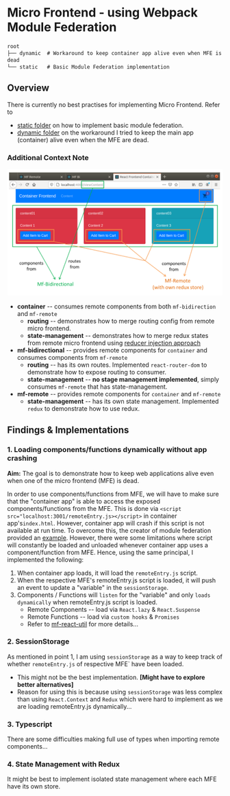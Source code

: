 # Micro Frontend - using Webpack Module Federation

```
root
├── dynamic  # Workaround to keep container app alive even when MFE is dead
└── static   # Basic Module Federation implementation
```

## Overview

There is currently no best practises for implementing Micro Frontend. Refer to
- [static folder](static) on how to implement basic module federation.
- [dynamic folder](dynamic) on the workaround I tried to keep the main app (container) alive even when the MFE are dead.

### Additional Context Note

![preview](exC_breakdown.png)

- **container** -- consumes remote components from both `mf-bidirection` and `mf-remote`
    - **routing** -- demonstrates how to merge routing config from remote micro frontend.
    - **state-management** -- demonstrates how to merge redux states from remote micro frontend using 
    [reducer injection approach](https://redux.js.org/recipes/code-splitting#reducer-injection-approaches)
- **mf-bidirectional** -- provides remote components for `container` and consumes components from `mf-remote`
    - **routing** -- has its own routes. Implemented `react-router-dom` to demonstrate how to expose routing to consumer.
    - **state-management** -- **no stage management implemented**, simply consumes `mf-remote` that has state-management.
- **mf-remote** -- provides remote components for `container` and `mf-remote`
    - **state-management** -- has its own state management. Implemented `redux` to demonstrate how to use redux.

## Findings & Implementations 

### 1. Loading components/functions dynamically without app crashing

**Aim:** The goal is to demonstrate how to keep web applications alive even when one of the micro frontend (MFE) is dead. 

In order to use components/functions from MFE, we will have to make sure that the "container app" is able to access the
exposed components/functions from the MFE. This is done via `<script src="localhost:3001/remoteEntry.js></script>` in 
container app's`index.html`. However, container app will crash if this script is not available at run time. To overcome
this, the creator of module federation provided an [example](https://github.com/module-federation/module-federation-examples/blob/master/advanced-api/dynamic-remotes/app1/src/App.js).
However, there were some limitations where script will constantly be loaded and unloaded whenever container app uses a
component/function from MFE. Hence, using the same principal, I implemented the following:

1. When container app loads, it will load the `remoteEntry.js` script.
2. When the respective MFE's remoteEntry.js script is loaded, it will push an event to update a "variable" in the `sessionStorage`.
3. Components / Functions will `listen` for the "variable" and only `loads dynamically` when remoteEntry.js script is loaded.
    - Remote Components -- load via `React.lazy` & `React.Suspense`
    - Remote Functions -- load via `custom hooks` & `Promises`
    - Refer to [mf-react-util](dynamic/container/src/utils/mf-react-util.tsx) for more details...

### 2. SessionStorage

As mentioned in point 1, I am using `sessionStorage` as a way to keep track of whether `remoteEntry.js` of respective MFE`
have been loaded. 

- This might not be the best implementation. **[Might have to explore better alternatives]**
- Reason for using this is because using `sessionStorage` was less complex than using `React.Context` and `Redux` which
were hard to implement as we are loading remoteEntry.js dynamically...

### 3. Typescript

There are some difficulties making full use of types when importing remote components...

### 4. State Management with Redux

It might be best to implement isolated state management where each MFE have its own store.
